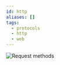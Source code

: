```yaml
---
id: http
aliases: []
tags:
  - protocols
  - http
  - web
---
```



![Request methods](assets/2024-11-11-at-16-36-02.avif)
